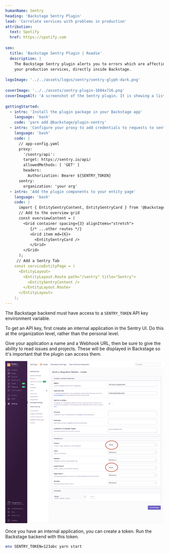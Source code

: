 ```yaml
---
humanName: Sentry
heading: 'Backstage Sentry Plugin'
lead: 'Correlate services with problems in production'
attribution:
  text: Spotify
  href: https://spotify.com

seo:
  title: 'Backstage Sentry Plugin | Roadie'
  description: |
    The Backstage Sentry plugin alerts you to errors which are affecting
    your production services, directly inside Backstage.

logoImage: '../../assets/logos/sentry/sentry-glyph-dark.png'

coverImage: '../../assets/sentry-plugin-1604x716.png'
coverImageAlt: 'A screenshot of the Sentry plugin. It is showing a list of errors.'

gettingStarted:
  - intro: 'Install the plugin package in your Backstage app'
    language: 'bash'
    code: 'yarn add @backstage/plugin-sentry'
  - intro: 'Configure your proxy to add credentials to requests to sentry.'
    language: 'bash'
    code: |
      // app-config.yaml
      proxy:
        '/sentry/api':
        target: https://sentry.io/api/
        allowedMethods: [ 'GET' ]
        headers:
          Authorization: Bearer ${SENTRY_TOKEN}
      sentry:
        organization: 'your org'
  - intro: 'Add the plugin components to your entity page'
    language: 'bash'
    code: |
      import { EntitySentryContent, EntitySentryCard } from '@backstage/plugin-sentry';
      // Add to the overview grid
      const overviewContent = (
        <Grid container spacing={3} alignItems="stretch">
           {/* ...other routes */}
           <Grid item md={6}>
             <EntitySentryCard />
           </Grid>
        </Grid>
      );
     // Add a Sentry Tab
    const serviceEntityPage = (
      <EntityLayout>
        <EntityLayout.Route path="/sentry" title="Sentry">
          <EntitySentryContent />
        </EntityLayout.Route>
      </EntityLayout>
    );
---
```


The Backstage backend must have access to a `SENTRY_TOKEN` API key environment variable.

To get an API key, first create an internal application in the Sentry UI. Do this at the
organization level, rather than the personal level.

Give your application a name and a Webhook URL, then be sure to give the ability to read
issues and projects. These will be displayed in Backstage so it's important that the plugin
can access them.

![Creating an internal application in the Sentry UI](./sentry-create-internal-application-1590x1621.png)

Once you have an internal application, you can create a token. Run the Backstage backend with
this token.

```bash
env SENTRY_TOKEN=123abc yarn start
```
